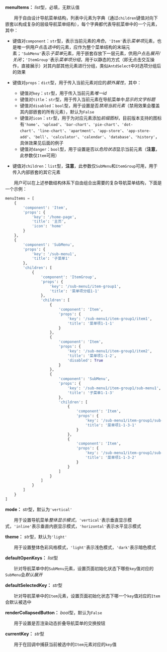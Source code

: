 **menuItems：** *list*型，必填，无默认值

　　用于自由设计导航菜单结构，列表中元素为字典（通过`children`键值对向下嵌套以构成复杂的层级导航菜单结构），每个字典都代表导航菜单中的一个元素，其中：

- 键值对`component`：`str`型，表示当前元素的*角色*，`'Item'`表示*菜单项*元素，也是唯一供用户点击*选中*的元素，应作为整个菜单结构的末端元素；`'SubMenu'`表示*子菜单*元素，用于嵌套存放下一层元素，供用户点击*展开/关闭*；`'ItemGroup'`表示*菜单项分组*，用于以静态的方式（即无点击交互操作，直接展示）对其内部其他元素进行分组，类似`AntdSelect`中对选项分组后的效果

- 键值对`props`：`dict`型，用于传入当前元素对应的*额外属性*，其中：

  - 键值对`key`：`str`型，用于传入当前元素*唯一id*
  - 键值对`title`：`str`型，用于传入当前元素在导航菜单中*显示的文字标题*
  - 键值对`disabled`：`bool`型，用于设置是否*禁用当前元素*（禁用效果会覆盖其内部嵌套的所有元素），默认为`False`
  - 键值对`icon`：`str`型，用于为对应元素添加*前缀图标*，目前版本支持的图标有`'home'`、`'upload'`、`'bar-chart'`、`'pie-chart'`、`'dot-chart'`、`'line-chart'`、`'apartment'`、`'app-store'`、`'app-store-add'`、`'bell'`、`'calculator'`、`'calendar'`、`'database'`、`'history'`，具体效果见后面的例子
  - 键值对`danger`：`bool`型，用于设置是否以*危险状态*显示当前元素（**注意**，此参数仅`Item`可用）

- 键值对`children`：`list`型，**注意**，此参数仅`SubMenu`和`ItemGroup`可用，用于传入内部嵌套的其它元素

　　用户可以在上述参数结构体系下自由组合出需要的复杂导航菜单结构，下面是一个示例：

```Python
menuItems = [
    {
        'component': 'Item',
        'props': {
            'key': '/home-page',
            'title': '主页',
            'icon': 'home'
        }
    },
    {
        'component': 'SubMenu',
        'props': {
            'key': '/sub-menu1',
            'title': '子菜单1'
        },
        'children': [
            {
                'component': 'ItemGroup',
                'props': {
                    'key': '/sub-menu1/item-group1',
                    'title': '菜单项分组1-1'
                },
                'children': [
                    {
                        'component': 'Item',
                        'props': {
                            'key': '/sub-menu1/item-group1/item1',
                            'title': '菜单项1-1-1'
                        }
                    },
                    {
                        'component': 'Item',
                        'props': {
                            'key': '/sub-menu1/item-group1/item2',
                            'title': '菜单项1-1-2',
                            'disabled': True
                        }
                    },
                    {
                        'component': 'SubMenu',
                        'props': {
                            'key': '/sub-menu1/item-group1/sub-menu1',
                            'title': '子菜单1-1-3'
                        },
                        'children': [
                            {
                                'component': 'Item',
                                'props': {
                                    'key': '/sub-menu1/item-group1/sub-menu1/item1',
                                    'title': '菜单项1-1-3-1'
                                }
                            },
                            {
                                'component': 'Item',
                                'props': {
                                    'key': '/sub-menu1/item-group1/sub-menu1/item2',
                                    'title': '菜单项1-1-3-2'
                                }
                            }
                        ]
                    }
                ]
            }
        ]
    }
]
```

**mode：** *str*型，默认为`'vertical'` 

　　用于设置导航菜单*整体显示模式*，`'vertical'`表示垂直显示模式，`'inline'`表示垂直内嵌显示模式，`'horizontal'`表示水平显示模式

**theme：** *str*型，默认为`'light'`

　　用于设置整体色彩风格模式，`'light'`表示浅色模式，`'dark'`表示暗色模式

**defaultOpenKeys：** *list*型

　　针对导航菜单中的`SubMenu`元素，设置页面初始化状态下哪些`key`值对应的`SubMenu`会*默认展开*

**defaultSelectedKey：** *str*型

　　针对导航菜单中的`Item`元素，设置页面初始化状态下哪一个`key`值对应的`Item`会默认被选中

**renderCollapsedButton：** *bool*型，默认为`False`

　　用于设置是否渲染动态折叠导航菜单的交换按钮

**currentKey：** *str*型

　　用于在回调中捕获当前被选中的`Item`元素对应的`key`值